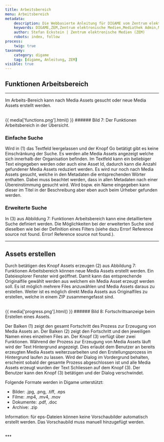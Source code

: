 ```yaml
---
title: Arbeitsbereich
menu: Arbeitsbereich
metadata:
    description: Die Webbasierte Anleitung für DIGAME vom Zentrum elektronische Medien ZEM.
    keywords: DIGAME,ZEM,Zentrum elektronische Medien,Mediathek Admin,Mediathek,Bilddatenbank,Bildverwaltung,Bundesverwaltung,Eidgenossenschaft,Schweizerische Eidgenossenschaft,VBS,Bundesamt für Verteidigung, Bevölkerungsschutz und Sport
    author: Stefan Eckstein | Zentrum elektronische Medien (ZEM)
    robots: index, follow
process:
	twig: true
taxonomy:
    category: digame
    tag: [digame, Anleitung, ZEM]
visible: true
---
```


## Funktionen Arbeitsbereich

***

Im Arbeits-Bereich kann nach Media Assets gesucht oder neue Media Assets erstellt werden.

<br>
{{ media['functions.png'].html() }}
###### Bild 7: Der Funktionen Arbeitsbereich in der Übersicht.
<br>

### Einfache Suche

Wird in (1) das Textfeld leergelassen und der Knopf Go betätigt gibt es keine Einschränkung der Suche. Es werden alle Media Assets angezeigt welche sich innerhalb der Organisation befinden. Im Textfeld kann ein beliebiger Text eingegeben werden oder auch eine Asset Id, dadurch kann die Anzahl gefundener Media Assets reduziert werden. Es wird nur noch nach Media Assets gesucht, welche in den Metadaten die entsprechenden Wörter enthalten. Dabei muss beachtet werden, dass in allen Metadaten nach einer Übereinstimmung gesucht wird. Wird bspw. ein Name eingegeben kann dieser im Titel in der Beschreibung aber eben auch beim Urheber gefunden werden.

### Erweiterte Suche

In (3) aus Abbildung 7: Funktionen Arbeitsbereich kann eine detailliertere Suche definiert werden. Die Möglichkeiten bei der erweiterten Suche sind dieselben wie bei der Definition eines Filters (siehe dazu Error! Reference source not found. Error! Reference source not found.).

***

## Assets erstellen

Durch betätigen des Knopf Assets erzeugen (2) aus Abbildung 7: Funktionen Arbeitsbereich können neue Media Assets erstellt werden.
Ein Dateiexplorer Fenster wird geöffnet. Damit kann das entsprechende Originalfile gewählt werden aus welchem ein Media Asset erzeugt werden soll.
Es ist möglich mehrere Files anzuwählen und Media Assets daraus zu erstellen. Weiter ist es möglich direkt Media Assets aus Originalfiles zu erstellen, welche in einem ZIP zusammengefasst sind.

<br>
{{ media['progress.png'].html() }}
###### Bild 8: Fortschrittsanzeige beim Erstellen eines Assets.
<br>

Der Balken (1) zeigt den gesamt Fortschritt des Prozess zur Erzeugung von Media Assets an.
Der Balken (2) zeigt den Fortschritt und den jeweiligen Namen eines einzelnen Files an.
Der Knopf (3) verfügt über zwei Funktionen. Während der Prozess zur Erzeugung von Media Assets läuft wird der Text Hintergrund angezeigt. Dies erlaubt dem Benutzer an bereits erzeugten Media Assets weiterzuarbeiten und den Erstellungsprozess im Hintergrund laufen zu lassen. Wird der Dialog im Vordergrund behalten, erscheint sobald der gesamte Prozess abgeschlossen ist und alle Media Assets erzeugt wurden der Text Schliessen auf dem Knopf (3). Der Benutzer kann den Knopf (3) betätigen und der Dialog verschwindet.

Folgende Formate werden in Digame unterstützt:

- Bilder: .jpg, .png, .tiff, .eps
- Filme: .mp4, .mv4, .mov
- Dokumente: .pdf, .doc
- Archive: .zip

Information: für eps-Dateien können keine Vorschaubilder automatisch erstellt werden. Das Vorschaubild muss manuell hinzugefügt werden.


<br>
***







